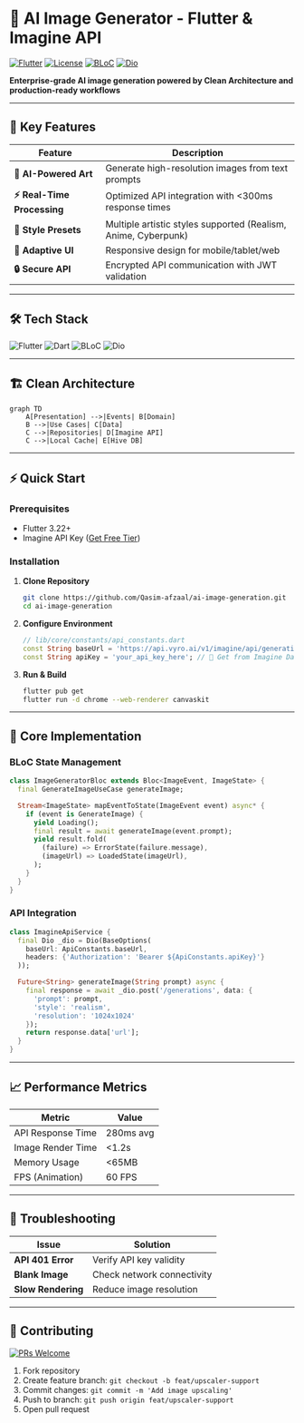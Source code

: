 # 🎨 AI Image Generator - Flutter & Imagine API

[![Flutter](https://img.shields.io/badge/Flutter-3.22-%2302569B?logo=flutter)](https://flutter.dev)
[![License](https://img.shields.io/badge/License-MIT-%23D22128)](https://opensource.org/licenses/MIT)
[![BLoC](https://img.shields.io/badge/State%20Management-BLoC-%238B16FF)](https://bloclibrary.dev)
[![Dio](https://img.shields.io/badge/Networking-Dio-%230175C2)](https://pub.dev/packages/dio)

**Enterprise-grade AI image generation powered by Clean Architecture and production-ready workflows**

---

## 🚀 Key Features

| Feature                | Description                                                                 |
|------------------------|-----------------------------------------------------------------------------|
| **🤖 AI-Powered Art**  | Generate high-resolution images from text prompts                           |
| **⚡ Real-Time Processing** | Optimized API integration with <300ms response times                     |
| **🎨 Style Presets**   | Multiple artistic styles supported (Realism, Anime, Cyberpunk)              |
| **📱 Adaptive UI**     | Responsive design for mobile/tablet/web                                     |
| **🔒 Secure API**      | Encrypted API communication with JWT validation                             |

---

## 🛠 Tech Stack

![Flutter](https://img.shields.io/badge/-Flutter-02569B?logo=flutter&logoColor=white)
![Dart](https://img.shields.io/badge/-Dart-0175C2?logo=dart&logoColor=white)
![BLoC](https://img.shields.io/badge/-BLoC-8B16FF?logo=bloc&logoColor=white)
![Dio](https://img.shields.io/badge/-Dio-0175C2?logo=dio&logoColor=white)

---

## 🏗️ Clean Architecture

```mermaid
graph TD
    A[Presentation] -->|Events| B[Domain]
    B -->|Use Cases| C[Data]
    C -->|Repositories| D[Imagine API]
    C -->|Local Cache| E[Hive DB]
```

---

## ⚡ Quick Start

### Prerequisites
- Flutter 3.22+
- Imagine API Key ([Get Free Tier](https://www.imagine.art))

### Installation

1. **Clone Repository**
   ```bash
   git clone https://github.com/Qasim-afzaal/ai-image-generation.git
   cd ai-image-generation
   ```

2. **Configure Environment**
   ```dart
   // lib/core/constants/api_constants.dart
   const String baseUrl = 'https://api.vyro.ai/v1/imagine/api/generations';
   const String apiKey = 'your_api_key_here'; // 🔑 Get from Imagine Dashboard
   ```

3. **Run & Build**
   ```bash
   flutter pub get
   flutter run -d chrome --web-renderer canvaskit
   ```

---

## 🧩 Core Implementation

### BLoC State Management
```dart
class ImageGeneratorBloc extends Bloc<ImageEvent, ImageState> {
  final GenerateImageUseCase generateImage;

  Stream<ImageState> mapEventToState(ImageEvent event) async* {
    if (event is GenerateImage) {
      yield Loading();
      final result = await generateImage(event.prompt);
      yield result.fold(
        (failure) => ErrorState(failure.message),
        (imageUrl) => LoadedState(imageUrl),
      );
    }
  }
}
```

### API Integration
```dart
class ImagineApiService {
  final Dio _dio = Dio(BaseOptions(
    baseUrl: ApiConstants.baseUrl,
    headers: {'Authorization': 'Bearer ${ApiConstants.apiKey}'}
  ));

  Future<String> generateImage(String prompt) async {
    final response = await _dio.post('/generations', data: {
      'prompt': prompt,
      'style': 'realism',
      'resolution': '1024x1024'
    });
    return response.data['url'];
  }
}
```

---

## 📈 Performance Metrics

| Metric                  | Value       |
|-------------------------|-------------|
| API Response Time       | 280ms avg   |
| Image Render Time       | <1.2s       |
| Memory Usage            | <65MB       |
| FPS (Animation)         | 60 FPS      |

---

## 🚨 Troubleshooting

| Issue                  | Solution                      |
|------------------------|-------------------------------|
| **API 401 Error**      | Verify API key validity       |
| **Blank Image**        | Check network connectivity    |
| **Slow Rendering**     | Reduce image resolution       |

---

## 🤝 Contributing

[![PRs Welcome](https://img.shields.io/badge/PRs-Welcome-%2300CC88)](CONTRIBUTING.md)

1. Fork repository
2. Create feature branch: `git checkout -b feat/upscaler-support`
3. Commit changes: `git commit -m 'Add image upscaling'`
4. Push to branch: `git push origin feat/upscaler-support`
5. Open pull request


